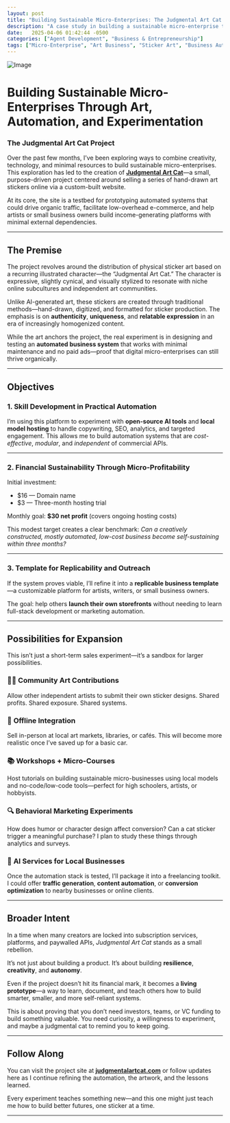 ```yaml
---
layout: post
title: "Building Sustainable Micro-Enterprises: The Judgmental Art Cat Project - Art, Automation, and Experimentation"
description: "A case study in building a sustainable micro-enterprise through hand-drawn art stickers, automated business systems, and organic growth strategies with minimal investment."
date:   2025-04-06 01:42:44 -0500
categories: ["Agent Development", "Business & Entrepreneurship"]
tags: ["Micro-Enterprise", "Art Business", "Sticker Art", "Business Automation", "Organic Marketing", "E-commerce", "Independent Art", "Sustainable Business", "Local Business", "Creative Entrepreneurship"]
---
```

![Image](/images/ComfyUI_00200_.png)




# Building Sustainable Micro-Enterprises Through Art, Automation, and Experimentation  

### The Judgmental Art Cat Project

Over the past few months, I’ve been exploring ways to combine creativity, technology, and minimal resources to build sustainable micro-enterprises. This exploration has led to the creation of [**Judgmental Art Cat**](https://judgmentalartcat.com)—a small, purpose-driven project centered around selling a series of hand-drawn art stickers online via a custom-built website.

At its core, the site is a testbed for prototyping automated systems that could drive organic traffic, facilitate low-overhead e-commerce, and help artists or small business owners build income-generating platforms with minimal external dependencies.

---

## The Premise

The project revolves around the distribution of physical sticker art based on a recurring illustrated character—the “Judgmental Art Cat.” The character is expressive, slightly cynical, and visually stylized to resonate with niche online subcultures and independent art communities.

Unlike AI-generated art, these stickers are created through traditional methods—hand-drawn, digitized, and formatted for sticker production. The emphasis is on **authenticity**, **uniqueness**, and **relatable expression** in an era of increasingly homogenized content.

While the art anchors the project, the real experiment is in designing and testing an **automated business system** that works with minimal maintenance and no paid ads—proof that digital micro-enterprises can still thrive organically.

---

## Objectives

### 1. Skill Development in Practical Automation

I’m using this platform to experiment with **open-source AI tools** and **local model hosting** to handle copywriting, SEO, analytics, and targeted engagement. This allows me to build automation systems that are *cost-effective*, *modular*, and *independent* of commercial APIs.

---

### 2. Financial Sustainability Through Micro-Profitability

Initial investment:

- $16 — Domain name  
- $3 — Three-month hosting trial

Monthly goal: **$30 net profit** (covers ongoing hosting costs)

This modest target creates a clear benchmark: *Can a creatively constructed, mostly automated, low-cost business become self-sustaining within three months?*

---

### 3. Template for Replicability and Outreach

If the system proves viable, I’ll refine it into a **replicable business template**—a customizable platform for artists, writers, or small business owners.

The goal: help others **launch their own storefronts** without needing to learn full-stack development or marketing automation.

---

## Possibilities for Expansion

This isn’t just a short-term sales experiment—it’s a sandbox for larger possibilities.

### 🧑‍🎨 **Community Art Contributions**
Allow other independent artists to submit their own sticker designs. Shared profits. Shared exposure. Shared systems.

### 🛒 **Offline Integration**
Sell in-person at local art markets, libraries, or cafés. This will become more realistic once I’ve saved up for a basic car.

### 📚 **Workshops + Micro-Courses**
Host tutorials on building sustainable micro-businesses using local models and no-code/low-code tools—perfect for high schoolers, artists, or hobbyists.

### 🔍 **Behavioral Marketing Experiments**
How does humor or character design affect conversion? Can a cat sticker trigger a meaningful purchase? I plan to study these things through analytics and surveys.

### 🧠 **AI Services for Local Businesses**
Once the automation stack is tested, I’ll package it into a freelancing toolkit. I could offer **traffic generation**, **content automation**, or **conversion optimization** to nearby businesses or online clients.

---

## Broader Intent

In a time when many creators are locked into subscription services, platforms, and paywalled APIs, *Judgmental Art Cat* stands as a small rebellion.

It’s not just about building a product. It’s about building **resilience**, **creativity**, and **autonomy**.

Even if the project doesn’t hit its financial mark, it becomes a **living prototype**—a way to learn, document, and teach others how to build smarter, smaller, and more self-reliant systems.

This is about proving that you don’t need investors, teams, or VC funding to build something valuable. You need curiosity, a willingness to experiment, and maybe a judgmental cat to remind you to keep going.

---

## Follow Along

You can visit the project site at [**judgmentalartcat.com**](https://judgmentalartcat.com) or follow updates here as I continue refining the automation, the artwork, and the lessons learned.

Every experiment teaches something new—and this one might just teach me how to build better futures, one sticker at a time.

---
